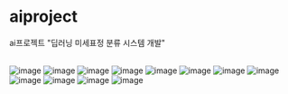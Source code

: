 # aiproject

 ai프로젝트
"딥러닝 미세표정 분류 시스템 개발"</br></br>

![image](https://github.com/user-attachments/assets/0faa81c3-de85-4728-abdc-5bb269aee0eb)
![image](https://github.com/user-attachments/assets/713fd8eb-dfdf-4589-a098-0740adc887c3)
![image](https://github.com/user-attachments/assets/daa28887-b617-47e1-93d7-3a00c82fb07a)
![image](https://github.com/user-attachments/assets/5e868c0e-a5b2-437f-9ac2-a45fd28b0dcc)
![image](https://github.com/user-attachments/assets/f3575d82-f7bb-4264-90f1-0fc9a9dc6ba5)
![image](https://github.com/user-attachments/assets/e32d625c-4ca2-4676-a666-d9727b13449e)
![image](https://github.com/user-attachments/assets/e216fe80-ae20-4295-94a8-d5cab1e3760b)
![image](https://github.com/user-attachments/assets/5cbdcfb6-df22-4f70-9c33-658d5ae12c92)
![image](https://github.com/user-attachments/assets/aae7c511-b0e9-453e-b6a7-33fcc1c95413)
![image](https://github.com/user-attachments/assets/7f8c3277-bad3-487a-8b0a-bbb85a3d5552)
![image](https://github.com/user-attachments/assets/16700349-f112-4613-8284-5dad5c94417b)
![image](https://github.com/user-attachments/assets/1d5d474b-0b2e-4cd1-b5c5-24c61e630fb1)
